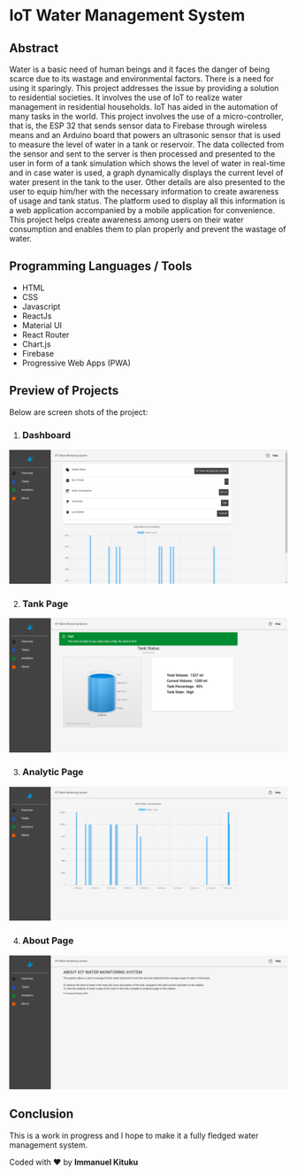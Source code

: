 # IoT Water Management System

## Abstract

Water is a basic need of human beings and it faces the danger of being scarce due to its wastage and
environmental factors. There is a need for using it sparingly. This project addresses the issue by
providing a solution to residential societies. It involves the use of IoT to realize water management
in residential households. IoT has aided in the automation of many tasks in the world. This project
involves the use of a micro-controller, that is, the ESP 32 that sends sensor data to Firebase through
wireless means and an Arduino board that powers an ultrasonic sensor that is used to measure the
level of water in a tank or reservoir. The data collected from the sensor and sent to the server is then
processed and presented to the user in form of a tank simulation which shows the level of water in
real-time and in case water is used, a graph dynamically displays the current level of water present
in the tank to the user. Other details are also presented to the user to equip him/her with the
necessary information to create awareness of usage and tank status. The platform used to display all
this information is a web application accompanied by a mobile application for convenience. This
project helps create awareness among users on their water consumption and enables them to plan
properly and prevent the wastage of water.

## Programming Languages / Tools

- HTML
- CSS
- Javascript
- ReactJs
- Material UI
- React Router
- Chart.js
- Firebase
- Progressive Web Apps (PWA)

## Preview of Projects

Below are screen shots of the project:

1. ### Dashboard

![Dashboard Image](./images/overview.png)

2. ### Tank Page

![Tank Page Image](./images/tank.png)

3. ### Analytic Page

![Analytics Page Image](./images/analytics.png)

4. ### About Page

![About Page Image](./images/about.png)

## Conclusion

This is a work in progress and I hope to make it a fully fledged water management system.

Coded with ❤️ by **Immanuel Kituku**
